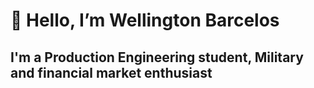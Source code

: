 # 👋 Hello, I’m Wellington Barcelos
## I'm a Production Engineering student, Military and financial market enthusiast
### 
